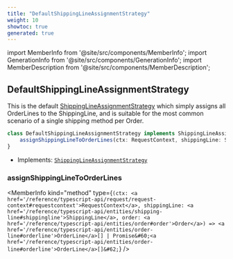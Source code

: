 ```yaml
---
title: "DefaultShippingLineAssignmentStrategy"
weight: 10
showtoc: true
generated: true
---
```

<!-- This file was generated from the Vendure source. Do not modify. Instead, re-run the "docs:build" script -->
import MemberInfo from '@site/src/components/MemberInfo';
import GenerationInfo from '@site/src/components/GenerationInfo';
import MemberDescription from '@site/src/components/MemberDescription';


## DefaultShippingLineAssignmentStrategy

<GenerationInfo sourceFile="packages/core/src/config/shipping-method/default-shipping-line-assignment-strategy.ts" sourceLine="16" packageName="@vendure/core" since="2.0.0" />

This is the default <a href='/reference/typescript-api/shipping/shipping-line-assignment-strategy#shippinglineassignmentstrategy'>ShippingLineAssignmentStrategy</a> which simply assigns all OrderLines to the
ShippingLine, and is suitable for the most common scenario of a single shipping method per Order.

```ts title="Signature"
class DefaultShippingLineAssignmentStrategy implements ShippingLineAssignmentStrategy {
    assignShippingLineToOrderLines(ctx: RequestContext, shippingLine: ShippingLine, order: Order) => OrderLine[] | Promise<OrderLine[]>;
}
```
* Implements: <code><a href='/reference/typescript-api/shipping/shipping-line-assignment-strategy#shippinglineassignmentstrategy'>ShippingLineAssignmentStrategy</a></code>



<div className="members-wrapper">

### assignShippingLineToOrderLines

<MemberInfo kind="method" type={`(ctx: <a href='/reference/typescript-api/request/request-context#requestcontext'>RequestContext</a>, shippingLine: <a href='/reference/typescript-api/entities/shipping-line#shippingline'>ShippingLine</a>, order: <a href='/reference/typescript-api/entities/order#order'>Order</a>) => <a href='/reference/typescript-api/entities/order-line#orderline'>OrderLine</a>[] | Promise&#60;<a href='/reference/typescript-api/entities/order-line#orderline'>OrderLine</a>[]&#62;`}   />




</div>
